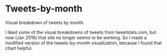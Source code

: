 # Tweets-by-month
Visual breakdown of tweets by month.

I liked some of the visual breakdowns of tweets from tweetstats.com, but now (Jan 2016) that site no longer seems to be working. So I made a modified version of the tweets-by-month visualization, because I found that chart helpful.
